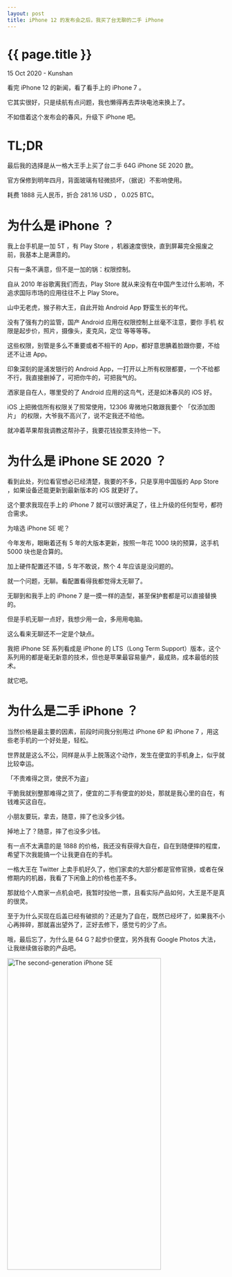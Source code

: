 ```yaml
---
layout: post
title: iPhone 12 的发布会之后，我买了台无聊的二手 iPhone
---
```


{{ page.title }}
================
<p class="meta">15 Oct 2020 - Kunshan</p>

看完 iPhone 12 的新闻，看了看手上的 iPhone 7 。

它其实很好，只是续航有点问题，我也懒得再去弄块电池来换上了。

不如借着这个发布会的春风，升级下 iPhone 吧。

# TL;DR

最后我的选择是从一格大王手上买了台二手 64G iPhone SE 2020 款。

官方保修到明年四月，背面玻璃有轻微损坏，（据说）不影响使用。

耗费 1888 元人民币，折合 281.16 USD ， 0.025 BTC。

# 为什么是 iPhone ？

我上台手机是一加 5T ，有 Play Store ，机器速度很快，直到屏幕完全报废之前，我基本上是满意的。

只有一条不满意，但不是一加的锅：权限控制。

自从 2010 年谷歌离我们而去，Play Store 就从来没有在中国产生过什么影响，不追求国际市场的应用往往不上 Play Store。

山中无老虎，猴子称大王，自此开始 Android App 野蛮生长的年代。

没有了强有力的监管，国产 Android 应用在权限控制上丝毫不注意，要你 手机 权限是起步价，照片，摄像头，麦克风，定位 等等等等。

这些权限，别管是多么不重要或者不相干的 App，都好意思腆着脸跟你要，不给还不让进 App。

印象深刻的是浦发银行的 Android App，一打开以上所有权限都要，一个不给都不行，我直接删掉了，可把你牛的，可把我气的。

洒家是自在人，哪里受的了 Android 应用的这鸟气，还是如沐春风的 iOS 好。

iOS 上把微信所有权限关了照常使用，12306 卑微地只敢跟我要个 「仅添加图片」 的权限，大爷我不高兴了，说不定我还不给他。

就冲着苹果帮我调教这帮孙子，我要花钱投票支持他一下。

# 为什么是 iPhone SE 2020 ？

看到此处，列位看官想必已经清楚，我要的不多，只是享用中国版的 App Store ，如果设备还能更新到最新版本的 iOS 就更好了。

这个要求我现在手上的 iPhone 7 就可以很好满足了，往上升级的任何型号，都符合需求。

为啥选 iPhone SE 呢？

今年发布，眼瞅着还有 5 年的大版本更新，按照一年花 1000 块的预算，这手机 5000 块也是合算的。

加上硬件配置还不错，5 年不敢说，熬个 4 年应该是没问题的。

就一个问题，无聊。看配置看得我都觉得太无聊了。

无聊到和我手上的 iPhone 7 是一摸一样的造型，甚至保护套都是可以直接替换的。

但是手机无聊一点好，我想少用一会，多用用电脑。

这么看来无聊还不一定是个缺点。

我把 iPhone SE 系列看成是 iPhone 的 LTS（Long Term Support）版本，这个系列用的都是毫无新意的技术，但也是苹果最容易量产，最成熟，成本最低的技术。

就它吧。

# 为什么是二手 iPhone ？

当然价格是最主要的因素，前段时间我分别用过 iPhone 6P 和 iPhone 7 ，用这些老手机的一个好处是，轻松。

世界就是这么不公，同样是从手上脱落这个动作，发生在便宜的手机身上，似乎就比较幸运。

「不贵难得之货，使民不为盗」

干脆我就别整那难得之货了，便宜的二手有便宜的妙处，那就是我心里的自在，有钱难买这自在。

小朋友要玩，拿去，随意，摔了也没多少钱。

掉地上了？随意，摔了也没多少钱。

有一点不太满意的是 1888 的价格，我还没有获得大自在，自在到随便摔的程度，希望下次我能搞一个让我更自在的手机。

一格大王在 Twitter 上卖手机好久了，他们家卖的大部分都是官修官换，或者在保修期内的机器，我看了下闲鱼上的价格也差不多。

那就给个人商家一点机会吧，我暂时投他一票，且看实际产品如何，大王是不是真的很灵。

至于为什么买现在后盖已经有破损的？还是为了自在，既然已经坏了，如果我不小心再摔碎，那就喜出望外了，正好去修下，感觉亏的少了点。

哦，最后忘了，为什么是 64 G？起步价便宜，另外我有 Google Photos 大法，让我继续做谷歌的产品吧。

<p><a href="https://commons.wikimedia.org/wiki/File:IPhone_SE_(2nd_generation)_white_vector.svg#/media/File:IPhone_SE_(2nd_generation)_white_vector.svg"><img src="https://upload.wikimedia.org/wikipedia/commons/9/9d/IPhone_SE_%282nd_generation%29_white_vector.svg" alt="The second-generation iPhone SE" width="356" height="720"></a>
